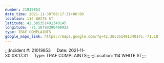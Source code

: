 ```yaml
---
number: 21019853
date_time: 2021-11-30T08:17:31+00:00
location: 114 WHITE ST
latitude: 42.385351491340145
longitude: -71.18790390490922
type: TRAF COMPLAINTS
google_maps_link: https://maps.google.com/?q=42.385351491340145,-71.18790390490922
---
```


;;;Incident #: 21019853     Date: 2021‐11‐30 08:17:31     Type: TRAF COMPLAINTS;;;;;;Location: 114 WHITE ST;;;
